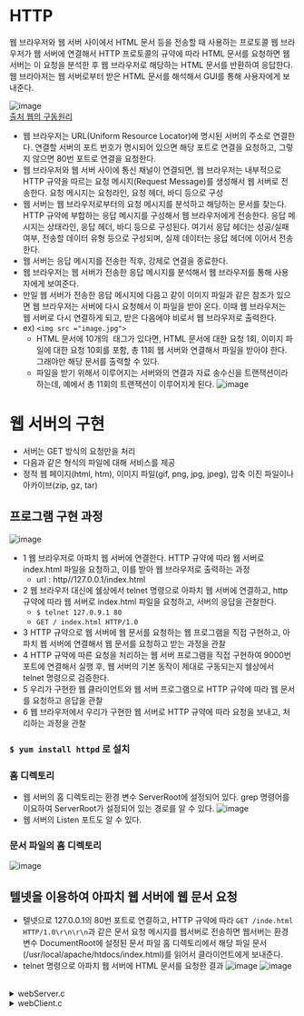 # HTTP
웹 브라우저와 웹 서버 사이에서 HTML 문서 등을 전송할 때 사용하는 프로토콜
웹 브라우저가 웹 서버에 연결해서 HTTP 프로토콜의 규약에 따라 HTML 문서를 요청하면 웹서버는 이 요청을 분석한 후 웹 브라우저로 해당하는 HTML 문서를 반환하여 응답한다.
웹 브라아저는 웹 서버로부터 받은 HTML 문서를 해석해서 GUI를 통해 사용자에게 보내준다.

![image](https://user-images.githubusercontent.com/65120581/132170147-4c10dc87-c538-49d1-9fc8-694984210518.png) <br>
[출처 웹의 구동원리](http://tcpschool.com/webbasic/works)

- 웹 브라우저는 URL(Uniform Resource Locator)에 명시된 서버의 주소로 연결한다. 연결할 서버의 포트 번호가 명시되어 있으면 해당 포트로 연결을 요청하고, 그렇지 않으면 80번 포트로 연결을 요청한다.
- 웹 브라우저와 웹 서버 사이에 통신 채널이 연결되면, 웹 브라우저는 내부적으로 HTTP 규약을 따르는 요청 메시지(Request Message)를 생성해서 웹 서버로 전송한다. 요청 메시지는 요청라인, 요청 헤더, 바디 등으로 구성
- 웹 서버는 웹 브라우저로부터의 요청 메시지를 분석하고 해당하는 문서를 찾는다. HTTP 규약에 부합하는 응답 메시지를 구성해서 웹 브라우저에게 전송한다. 응답 메시지는 상태라인, 응답 헤더, 바디 등으로 구성된다. 여기서 응답 헤더는 성공/실패 여부, 전송할 데이터 유형 등으로 구성되며, 실제 데이터는 응답 헤더에 이어서 전송한다.
- 웹 서버는 응답 메시지를 전송한 직후, 강제로 연결을 종료한다.
- 웹 브라우저는 웹 서버가 전송한 응답 메시지를 분석해서 웹 브라우저를 통해 사용자에게 보여준다.
- 만일 웹 서버가 전송한 응답 메시지에 다음고 같이 이미지 파일과 같은 참조가 있으면 웹 브라우저는 서버에 다시 요청해서 이 파일을 받아 온다. 이때 웹 브라우저는 웹 서버로 다시 연결하게 되고, 받은 다음에야 비로서 웹 브라우저로 출력한다.
- ex) `<img src ="image.jpg">`
  - HTML 문서에 10개의 <img> 태그가 있다면, HTML 문서에 대한 요청 1회, 이미지 파일에 대한 요청 10회를 포함, 총 11회 웹 서버와 연결해서 파일을 받아야 한다. 그래야만 해당 문서를 출력할 수 있다.
  - 파일을 받기 위해서 이루어지는 서버와의 연결과 자료 송수신을 트랜잭션이라 하는데, 예에서 총 11회의 트랜잭션이 이루어지게 된다. 
 ![image](https://user-images.githubusercontent.com/65120581/132171008-6da79e47-61f1-4beb-9ec2-90077d91764e.png)
 
 # 웹 서버의 구현
 - 서버는 GET 방식의 요청만을 처리
 - 다음과 같은 형식의 파일에 대해 서비스를 제공
  - 정적 웹 페이지(html, htm), 이미지 파일(gif, png, jpg, jpeg), 압축 이진 파일이나 아카이브(zip, gz, tar)

## 프로그램 구현 과정
![image](https://user-images.githubusercontent.com/65120581/132172476-5bc1609c-bb6b-4cb8-aba5-5956d1e84120.png)
- 1 웹 브라우저로 아파치 웹 서버에 연결한다. HTTP 규약에 따라 웹 서버로 index.html 파일을 요청하고, 이를 받아 웹 브라우저로 출력하는 과정
  - url : http//127.0.0.1/index.html
- 2 웹 브라우저 대신에 쉘상에서 telnet 명령으로 아파치 웹 서버에 연결하고, http 규약에 따라 웹 서버로 index.html 파일을 요청하고, 서버의 응답을 관찰한다.
  - `$ telnet 127.0.9.1 80`
  - `GET / index.html HTTP/1.0`
- 3 HTTP 규약으로 웹 서버에 웹 문서를 요청하는 웹 프로그램을 직접 구현하고, 아파치 웹 서버에 연결해서 웹 문서를 요청하고 받는 과정을 관찰
- 4 HTTP 규약에 따른 요청을 처리하는 웹 서버 프로그램을 직접 구현하여 9000번 포트에 연결해서 실행 후, 웹 서버의 기본 동작이 제대로 구동되는지 쉘상에서 telnet 명령으로 검증한다.
- 5 우리가 구현한 웹 클라이언트와 웹 서버 프로그램으로 HTTP 규약에 따라 웹 문서를 요청하고 응답을 관찰
- 6 웹 브라우저에서 우리가 구현한 웹 서버로 HTTP 규약에 따라 요청을 보내고, 처리하는 과정을 관찰

### `$ yum install httpd` 로 설치

### 홈 디렉토리
- 웹 서버의 홈 디렉토리는 환경 변수 ServerRoot에 설정되어 있다. grep 명령어를 이요하여 ServerRoot가 설정되어 있는 경로를 알 수 있다.
![image](https://user-images.githubusercontent.com/65120581/132180297-9a91be78-9555-4709-97c3-86a0d2765900.png)
- 웹 서버의 Listen 포트도 알 수 있다.

### 문서 파일의 홈 디렉토리
![image](https://user-images.githubusercontent.com/65120581/132181719-292b66c4-34df-4626-a19f-da14b5afbb66.png)



## 텔넷을 이용하여 아파치 웹 서버에 웹 문서 요청
- 텔넷으로 127.0.0.1의 80번 포트로 연결하고, HTTP 규약에 따라 `GET /inde.html HTTP/1.0\r\n\r\n`과 같은 문서 요청 메시지를 웹서버로 전송하면 웹서버는 환경 변수 DocumentRoot에 설정된 문서 파일 홈 디렉토리에서 해당 파일 문서(/usr/local/apache/htdocs/index.html)를 읽어서 클라이언트에게 보내준다.
- telnet 명령으로 아파치 웹 서버에 HTML 문서를 요청한 결과
![image](https://user-images.githubusercontent.com/65120581/132308041-7e594e09-c7ed-4a29-a055-1c3bea208fdd.png)
![image](https://user-images.githubusercontent.com/65120581/132308257-8a4bf484-fccd-4ecf-82a1-c3ec67a6707e.png)
<br>

<details>
<summary>webServer.c</summary>
<div markdown="1">
  
```c
#include <stdio.h>
#include <string.h>
#include <stdlib.h>
#include <fcntl.h>
#include <sys/types.h>
#include <sys/socket.h>
#include <sys/resource.h>
#include <netinet/in.h>
#include <signal.h>
#include <sys/stat.h>

#define LOG 100
#define ERROR 200

#define CODE200 200
#define CODE404 404

#define PHRASE200 "OK"
#define PHRASE404 "FILE NOT FOUND"

char documentRoot[ ] = "/etc/httpd/htdocs";

void do_web(int);
void web_log(int, char[ ], char[ ], int);

int log_fd;

int
main(int argc, char *argv[ ]) {
        struct sockaddr_in s_addr, c_addr;
        int     s_sock, c_sock;
        int     len, len_out;
        unsigned short port;
        int     status;
        struct rlimit resourceLimit;
        int     i;

        int     pid;

        if(argc != 2){
                printf("usage: webServer port_number");
                return -1;
        }

        if(fork( ) != 0)
                return 0;                               // parent return to shell

        (void)signal(SIGCLD, SIG_IGN);          // ignore child death
        (void)signal(SIGHUP, SIG_IGN);          // ignore terminal hangup

        resourceLimit.rlim_max = 0;
        status = getrlimit(RLIMIT_NOFILE, &resourceLimit);
        for(i = 0; i < resourceLimit.rlim_max; i++) {
                close(i);
        }

        web_log(LOG, "STATUS", "web server start", getpid( ));

        if((s_sock=socket(PF_INET, SOCK_STREAM, 0))<0){
                web_log(ERROR, "SYSCALL", "web server listen sockek open error", s_sock);
        }

        port=atoi(argv[1]);
        if(port > 60000)
                web_log(ERROR, "ERROR", "invalid port number", port);

        memset(&s_addr, 0, sizeof(s_addr));
        s_addr.sin_family = AF_INET;
        s_addr.sin_addr.s_addr = htonl(INADDR_ANY);
        s_addr.sin_port = htons(port);

        if(bind(s_sock, (struct sockaddr *) &s_addr, sizeof(s_addr)) <0)
                web_log(ERROR, "ERROR", "server cannot bind", 0);

        listen(s_sock, 10);

        while(1){
                len = sizeof(c_addr);
                if((c_sock = accept(s_sock, (struct sockaddr *) &c_addr, &len)) < 0)
                        web_log(ERROR, "ERROR", "server accept error", 0);

                if((pid = fork( )) < 0) {
                        web_log(ERROR, "ERROR", "server fork error", 0);
                } else if(pid == 0) {
                        close(s_sock);
                        do_web(c_sock);
                } else {
                        close(c_sock);
                }
        }
}

void
do_web(int c_sock)
{
        char    sndBuf[BUFSIZ+1], rcvBuf[BUFSIZ+1];
        char    uri[100], c_type[20];;
        int     len;

        int     len_out;
        int     n, i;
        char    *p;
        char    method[10], f_name[20];
        char    phrase[20] = "OK";

        int     code = 200;
        int     fd;                     // file discriptor

        char    file_name[20];
        char    ext[20];

        struct stat sbuf;

        struct {
                char *ext;
                char *filetype;
        } extensions [ ] = {
                {"gif", "image/gif" },
                {"jpg", "image/jpeg"},
                {"jpeg","image/jpeg"},
                {"png", "image/png" },
                {"zip", "image/zip" },
                {"gz",  "image/gz"  },
                {"tar", "image/tar" },
                {"htm", "text/html" },
                {"html","text/html" },
                {0,0} };

        memset(rcvBuf, 0, sizeof(rcvBuf));
                if((n = read(c_sock, rcvBuf, BUFSIZ)) <= 0)
                        web_log(ERROR, "ERROR", "can not receive data from web browser", n);

                web_log(LOG, "REQUEST", rcvBuf, n);

                p = strtok(rcvBuf, " ");
                if(strcmp(p, "GET") && strcmp(p, "get"))
                        web_log(ERROR, "ERROR", "Only get method can support", 0);

                p = strtok(NULL, " ");
                if(!strcmp(p, "/"))
                sprintf(uri, "%s/index.html", documentRoot);
                else
                        sprintf(uri, "%s%s", documentRoot, p);

                strcpy(c_type,  "text/plain");
                for(i=0; extensions[i].ext != 0; i++) {
                        len = strlen(extensions[i].ext);
                        if( !strncmp(uri+strlen(uri)-len, extensions[i].ext, len) ) {
                                strcpy(c_type, extensions[i].filetype);
                                break;
                        }
                }

                if((fd = open(uri, O_RDONLY)) < 0) {
                        code = CODE404;
                        strcpy(phrase, PHRASE404);
                }

                p = strtok(NULL, "\r\n ");              // version

                                                        // send Header
                sprintf(sndBuf, "HTTP/1.0 %d %s\r\n", code, phrase);
                n = write(c_sock, sndBuf, strlen(sndBuf));
                web_log(LOG, "RESPONSE", sndBuf, getpid( ));

                sprintf(sndBuf, "content-type: %s\r\n\r\n", c_type);
                n = write(c_sock, sndBuf, strlen(sndBuf));
                web_log(LOG, "RESPONSE", sndBuf, getpid( ));

                if(fd >=0 ) {
                        while((n = read(fd, rcvBuf, BUFSIZ)) > 0) {
                                write(c_sock, rcvBuf, n);
                        }
                }

                close(c_sock);
                exit(-1);
        }

        void
        web_log(int type, char s1[ ], char s2[ ], int n)
        {
                int     log_fd;
                char    buf[BUFSIZ];

                if(type == LOG) {
                        sprintf(buf, "STATUS %s %s %d\n", s1, s2, n);
                } else if(type == ERROR) {
                        sprintf(buf, "ERROR %s %s %d\n", s1, s2, n);
                }

                if((log_fd = open("web.log", O_CREAT|O_WRONLY|O_APPEND, 0644)) >= 0) {
                        write(log_fd, buf, strlen(buf));
                        close(log_fd);
                }

                if(type == ERROR) exit(-1);

        }
```

</div>
</details>

  
  
<details>
<summary>webClient.c</summary>
<div markdown="1">

```c
#include <stdio.h>
#include <sys/types.h>
#include <sys/socket.h>
#include <netinet/in.h>
#include <unistd.h>

#define BUF_LEN 128


int main(int argc, char *argv[ ])
{
        int s, n, len_in, len_out;
        struct sockaddr_in server_addr;
        char *haddr;
        char buf[BUF_LEN+1];
        int port;

        if(argc==3) {
                port=80;
        } else if(argc==4) {
                port=atoi(argv[3]);
        } else {
                printf("usage : webClient server_addr URL [port_number]");
                return -1;
        }

        haddr=argv[1];
        if((s=socket(PF_INET, SOCK_STREAM, 0)) < 0) {
                printf("can not create socket\n");
                return -1;
        }

        memset(&server_addr, 0, sizeof(server_addr));
        server_addr.sin_family=AF_INET;
        server_addr.sin_addr.s_addr=inet_addr(haddr);
        server_addr.sin_port=htons(port);

        if(connect(s, (struct sockaddr *) &server_addr, sizeof(server_addr)) < 0) {
                printf("can not connect");
                return -1;
        }

        sprintf(buf, "GET %s HTTP/1.0\r\n\r\n",  argv[2]);
        write(s, buf, strlen(buf));

        memset(buf, 0, sizeof(buf));
        while((n = read(s, buf, BUF_LEN)) > 0) {
                printf("%s", buf);
                memset(buf, 0, sizeof(buf));
        }

        close(s);
}

```

</div>
</details>
